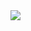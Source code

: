<img src='https://user-images.githubusercontent.com/84064124/169527654-0f8a2297-eca4-481b-917e-7bcd2ec0498c.gif'>
